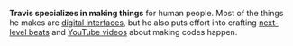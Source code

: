 **Travis specializes in making things** for human people. 
Most of the things he makes are [digital interfaces](http://travisneilson.com),
 but he also puts effort into crafting 
 [next-level beats](http://soundcloud.com/travis-neilson) 
 and [YouTube videos](http://youtube.com/user/devtipsfordesigners) 
 about making codes happen.